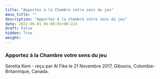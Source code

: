 ```yaml
---
title: "Apportez à la Chambre votre sens du jeu"
menu_title: ""
description: "Apportez à la Chambre votre sens du jeu"
date: 2022-06-01 06:00:01+00:224
draft: False
hidden: True
weight:
---
```

### Apportez à la Chambre votre sens du jeu

Seretta Kem - reçu par Al Fike le 21 Novembre 2017, Gibsons, Colombie-Britannique, Canada.




